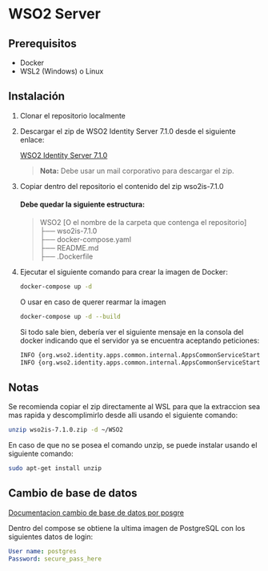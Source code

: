 # WSO2 Server

## Prerequisitos

- Docker
- WSL2 (Windows) o Linux

## Instalación

1. Clonar el repositorio localmente
2. Descargar el zip de WSO2 Identity Server 7.1.0 desde el siguiente enlace:

   [WSO2 Identity Server 7.1.0](https://wso2.com/identity-and-access-management/)

   > **Nota:** Debe usar un mail corporativo para descargar el zip.

3. Copiar dentro del repositorio el contenido del zip wso2is-7.1.0

   #### Debe quedar la siguiente estructura:

   > WSO2 [O el nombre de la carpeta que contenga el repositorio] </br>
   > ├── wso2is-7.1.0</br>
   > ├── docker-compose.yaml</br>
   > ├── README.md</br>
   > ├── .Dockerfile</br>

4. Ejecutar el siguiente comando para crear la imagen de Docker:

   ```bash
   docker-compose up -d
   ```

   O usar en caso de querer rearmar la imagen

   ```bash
   docker-compose up -d --build
   ```

   Si todo sale bien, debería ver el siguiente mensaje en la consola del docker indicando que el servidor ya se encuentra aceptando peticiones:

   ```bash
   INFO {org.wso2.identity.apps.common.internal.AppsCommonServiceStartupObserver} - My Account URL : https://localhost:9443/myaccount
   INFO {org.wso2.identity.apps.common.internal.AppsCommonServiceStartupObserver} - Console URL : https://localhost:9443/console
   ```

## Notas

Se recomienda copiar el zip directamente al WSL para que la extraccion sea mas rapida y descomplimirlo desde alli usando el siguiente comando:

```bash
unzip wso2is-7.1.0.zip -d ~/WSO2
```

En caso de que no se posea el comando unzip, se puede instalar usando el siguiente comando:

```bash
sudo apt-get install unzip
```

## Cambio de base de datos

[Documentacion cambio de base de datos por posgre](https://is.docs.wso2.com/en/latest/deploy/configure/databases/carbon-database/change-to-postgresql/)

Dentro del compose se obtiene la ultima imagen de PostgreSQL con los siguientes datos de login:

```yaml
User name: postgres
Password: secure_pass_here
```
